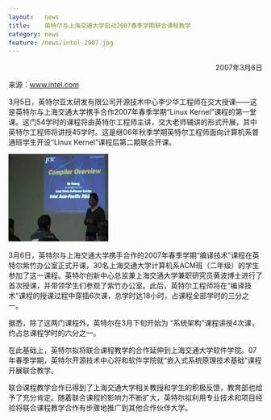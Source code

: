 ```yaml
---
layout:   news
title:    英特尔与上海交通大学启动2007春季学期联合课程教学
category: news
feature: /news/intel-2007.jpg
---
```



<p align = "right">
2007年3月6日<br>

来源：<a href="http://www.intel.com/cd/corporate/education/APAC/ZHO/news/highered/370334.htm">www.intel.com</a>
<p/>

<p>3月5日，英特尔亚太研发有限公司开源技术中心李少华工程师在交大授课——这是英特尔与上海交通大学携手合作2007年春季学期“Linux Kernel”课程的第一堂课。这门54学时的课程将由英特尔工程师主讲，交大老师辅讲的形式开展，其中英特尔工程师将讲授45学时。这是继06年秋季学期英特尔工程师面向计算机系普通班学生开设“Linux Kernel”课程后第二期联合开课。</p>

<p><img src="/images/news/intel-2007.jpg" alt=""></p>

<p>3月6日，英特尔与上海交通大学携手合作的2007年春季学期“编译技术”课程在英特尔紫竹办公室正式开课，30名上海交通大学计算机系ACM班（二年级）的学生参加了这一课程。英特尔创新中心总监兼上海交通大学兼职研究员黄波博士进行了首次授课，并带领学生们参观了紫竹办公室。此后，英特尔工程师将在“编译技术”课程的授课过程中穿插6次课，总学时达18小时，占课程全部学时的三分之一。</p>

<p>据悉，除了这两门课程外，英特尔在3月下旬开始为 “系统架构”课程讲授4次课，约占总课程学时的六分之一。</p>

<p>在此基础上，英特尔拟将联合课程教学的合作延伸到上海交通大学软件学院。07年春季学期，英特尔开源技术中心将和软件学院就“嵌入式系统原理技术基础”课程开展联合教学。</p>

<p>联合课程教学合作已得到了上海交通大学相关教授和学生的积极反馈，教育部也给予了充分肯定。随着联合课程的影响力不断扩大，英特尔拟利用专业技术和项目经验将联合课程教学合作有步骤地推广到其他合作伙伴大学。</p>
